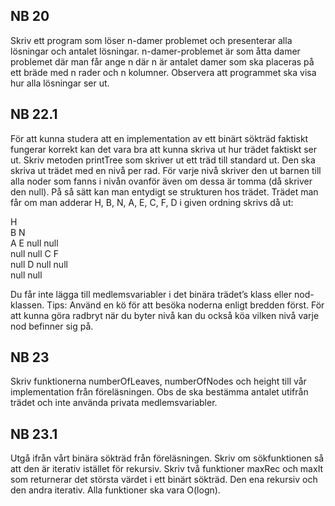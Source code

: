 ## NB 20

Skriv ett program som löser n-damer problemet och presenterar alla lösningar och antalet lösningar. n-damer-problemet är
som åtta damer problemet där man får ange n där n är antalet damer som ska placeras på ett bräde med n rader och n
kolumner. Observera att programmet ska visa hur alla lösningar ser ut.

## NB 22.1

För att kunna studera att en implementation av ett binärt sökträd faktiskt fungerar korrekt kan det vara bra att kunna
skriva ut hur trädet faktiskt ser ut. Skriv metoden printTree som skriver ut ett träd till standard ut. Den ska skriva
ut trädet med en nivå per rad. För varje nivå skriver den ut barnen till alla noder som fanns i nivån ovanför även om
dessa är tomma (då skriver den null). På så sätt kan man entydigt se strukturen hos trädet. Trädet man får om man
adderar H, B, N, A, E, C, F, D i given ordning skrivs då ut:

H\
B N\
A E null null\
null null C F\
null D null null\
null null

Du får inte lägga till medlemsvariabler i det binära trädet’s klass eller nod-klassen. Tips: Använd en kö för att besöka
noderna enligt bredden först. För att kunna göra radbryt när du byter nivå kan du också köa vilken nivå varje nod
befinner sig på.

## NB 23

Skriv funktionerna numberOfLeaves, numberOfNodes och height till vår implementation från föreläsningen. Obs de ska
bestämma antalet utifrån trädet och inte använda privata medlemsvariabler.

## NB 23.1

Utgå ifrån vårt binära sökträd från föreläsningen. Skriv om sökfunktionen så att den är iterativ istället för rekursiv.
Skriv två funktioner maxRec och maxIt som returnerar det största värdet i ett binärt sökträd. Den ena rekursiv och den
andra iterativ. Alla funktioner ska vara O(logn).